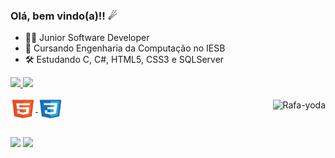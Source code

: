 ### Olá, bem vindo(a)!! ☄

- 👨‍💻 Junior Software Developer
- 🌱 Cursando Engenharia da Computação no IESB
- 🛠 Estudando C, C#, HTML5, CSS3 e SQLServer

<div>
  <a href="https://github.com/RaphaelFerrer">
  <img height="140px" src="https://github-readme-stats.vercel.app/api?username=RaphaelFerrer&show_icons=true&theme=dark&include_all_commits=true&count_private=true"/>
  <img height="140px" src="https://github-readme-stats.vercel.app/api/top-langs/?username=RaphaelFerrer&layout=compact&langs_count=7&theme=dark"/>
</div>

  <div style="display: inline_block"><br>
  <img align="center" alt="HyperText Markup Language Symbol" height="30" width="40" src="https://raw.githubusercontent.com/devicons/devicon/master/icons/html5/html5-original.svg">
  <img align="center" alt="Cascading Style Sheets Symbol" height="30" width="40" src="https://raw.githubusercontent.com/devicons/devicon/master/icons/css3/css3-original.svg">

  <img height="140em" align="right" alt="Rafa-yoda" src="https://c.tenor.com/GfSX-u7VGM4AAAAC/coding.gif">
</div>
  
  ##
  
  <div>  
  <a href="www.linkedin.com/in/raphael-ferrer" target="_blank"><img src="https://img.shields.io/badge/-LinkedIn-%230077B5?style=for-the-badge&logo=linkedin&logoColor=white" target="_blank"></a> 
  <a href = "https://api.whatsapp.com/send?phone=55619996501327"> <img src="https://img.shields.io/badge/WhatsApp-25D366?style=for-the-badge&logo=whatsapp&logoColor=white" target="_blank" </a>
    
</div>
